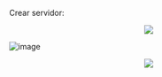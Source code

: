 
Crear servidor:



<p align="center"> <img src="https://user-images.githubusercontent.com/92431188/224524332-519e14a7-c3fc-4cc7-8c79-45025ba94703.png"> </p>


![image](https://github.com/ERICKBOWSER/pgAdmin4_bbdd/assets/92431188/647e6cd0-64d5-4cb6-91eb-acc2ce228ffe)




<p align="center"> <img src="https://user-images.githubusercontent.com/92431188/224524332-519e14a7-c3fc-4cc7-8c79-45025ba94703.png"> </p>





















